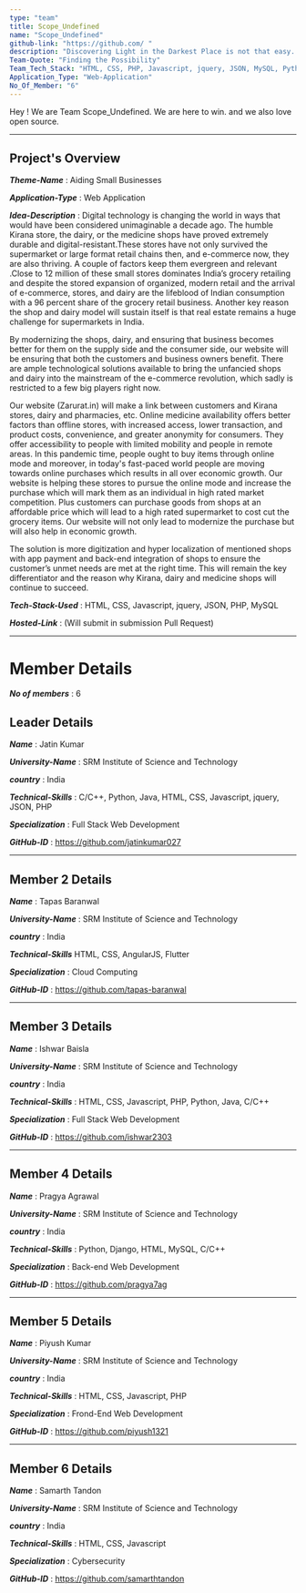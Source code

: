 ```yaml
---
type: "team"                   
title: Scope_Undefined
name: "Scope_Undefined"
github-link: "https://github.com/ "
description: "Discovering Light in the Darkest Place is not that easy. We have to push our boundaries and change our limits from defined to undefined. That's what Team Scope_Undefined do. "
Team-Quote: "Finding the Possibility"
Team_Tech_Stack: "HTML, CSS, PHP, Javascript, jquery, JSON, MySQL, Python, C/C++, Java"
Application_Type: "Web-Application"
No_Of_Member: "6"
---
```


Hey ! We are Team Scope_Undefined. We are here to win. and we also love open source.

---

## Project's Overview

_**Theme-Name**_ : Aiding Small Businesses

_**Application-Type**_ :   Web Application

_**Idea-Description**_ :   Digital technology is changing the world in ways that would have been considered unimaginable a decade ago. The humble Kirana store, the dairy, or the medicine shops have proved extremely durable and digital-resistant.These stores have not only survived the supermarket or large format retail chains then, and e-commerce now, they are also thriving. A couple of factors keep them evergreen and relevant .Close to 12 million of these small stores dominates India’s grocery retailing and despite the stored expansion of organized, modern retail and the arrival of e-commerce, stores, and dairy are the lifeblood of Indian consumption with a 96 percent share of the grocery retail business. Another key reason the shop and dairy model will sustain itself is that real estate remains a huge challenge for supermarkets in India.

By modernizing the shops, dairy, and ensuring that business becomes better for them on the supply side and the consumer side, our website will be ensuring that both the customers and business owners benefit. There are ample technological solutions available to bring the unfancied shops and dairy into the mainstream of the e-commerce revolution, which sadly is restricted to a few big players right now.

Our website (Zarurat.in) will make a link between customers and Kirana stores, dairy and pharmacies, etc. Online medicine availability offers better factors than offline stores, with increased access, lower transaction, and product costs, convenience, and greater anonymity for consumers. They offer accessibility to people with limited mobility and people in remote areas. In this pandemic time, people ought to buy items through online mode and moreover, in today's fast-paced world people are moving towards online purchases which results in all over economic growth. Our website is helping these stores to pursue the online mode and increase the purchase which will mark them as an individual in high rated market competition. Plus customers can purchase goods from shops at an affordable price which will lead to a high rated supermarket to cost cut the grocery items. Our website will not only lead to modernize the purchase but will also help in economic growth.

The solution is more digitization and hyper localization of mentioned shops with app payment and back-end integration of shops to ensure the customer’s unmet needs are met at the right time.
This will remain the key differentiator and the reason why Kirana, dairy and medicine shops will continue to succeed.

_**Tech-Stack-Used**_ :   HTML, CSS, Javascript, jquery, JSON, PHP, MySQL

<!-- _**GitHub-Link**_ :  https://github.com/jatinkumar027/Zarurat.in -->

_**Hosted-Link**_ :    (Will submit in submission Pull Request)

---

# Member Details

_**No of members**_ : 6

## Leader Details

_**Name**_ : Jatin Kumar

_**University-Name**_ : SRM Institute of Science and Technology

_**country**_ : India

_**Technical-Skills**_ : C/C++, Python, Java, HTML, CSS, Javascript, jquery, JSON, PHP

_**Specialization**_ : Full Stack Web Development

_**GitHub-ID**_ :  https://github.com/jatinkumar027

---

## Member 2 Details

_**Name**_ : Tapas Baranwal

_**University-Name**_ : SRM Institute of Science and Technology

_**country**_ : India

_**Technical-Skills**_  HTML, CSS, AngularJS, Flutter

_**Specialization**_ : Cloud Computing

_**GitHub-ID**_ : https://github.com/tapas-baranwal  

---

## Member 3 Details

_**Name**_ : Ishwar Baisla

_**University-Name**_ : SRM Institute of Science and Technology

_**country**_ : India

_**Technical-Skills**_ : HTML, CSS, Javascript, PHP, Python, Java, C/C++

_**Specialization**_ : Full Stack Web Development

_**GitHub-ID**_ : https://github.com/ishwar2303

---

## Member 4 Details

_**Name**_ : Pragya Agrawal

_**University-Name**_ : SRM Institute of Science and Technology

_**country**_ : India

_**Technical-Skills**_ : Python, Django, HTML, MySQL, C/C++

_**Specialization**_ : Back-end Web Development

_**GitHub-ID**_ :  https://github.com/pragya7ag

---

## Member 5 Details

_**Name**_ : Piyush Kumar

_**University-Name**_ : SRM Institute of Science and Technology

_**country**_ : India

_**Technical-Skills**_ : HTML, CSS, Javascript, PHP

_**Specialization**_ : Frond-End Web Development

_**GitHub-ID**_ : https://github.com/piyush1321

---

## Member 6 Details

_**Name**_ : Samarth Tandon

_**University-Name**_ : SRM Institute of Science and Technology

_**country**_ : India

_**Technical-Skills**_ : HTML, CSS, Javascript

_**Specialization**_ : Cybersecurity

_**GitHub-ID**_ : https://github.com/samarthtandon

